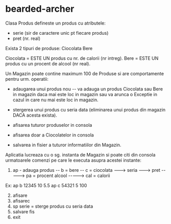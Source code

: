 bearded-archer
==============
Clasa Produs defineste un produs cu atributele:
- serie (sir de caractere unic pt fiecare produs)
- pret (nr. real)

Exista 2 tipuri de produse:
Ciocolata
Bere

Ciocolata = ESTE UN produs cu nr. de calorii (nr intreg).
Bere = ESTE UN produs cu un procent de alcool (nr real).


Un Magazin poate contine maximum 100 de Produse si are comportamente pentru urm. operatii:
- adaugarea unui produs nou
-- va adauga un produs Ciocolata sau Bere in magazin daca mai este loc in magazin sau va arunca o Exceptie in cazul in care nu mai este loc in magazin.

- stergerea unui produs cu seria data (eliminarea unui produs din magazin DACA acesta exista).
- afisarea tuturor produselor in consola
- afisarea doar a Ciocolatelor in consola
- salvarea in fisier a tuturor informatiilor din Magazin.

Aplicatia lucreaza cu o sg. instanta de Magazin si poate citi din consola urmatoarele comenzi pe care le executa asupra acestei instante:
1. ap - adauga produs
-- b = bere
-- c = ciocolata
---> seria
---> pret
-----> pa = procent alcool
-----> cal = calorii

Ex: 
ap b 12345 10 5.5
ap c 54321 5 100

2. afisare
3. afisarec
4. sp serie = sterge produs cu seria data
5. salvare fis
6. exit

